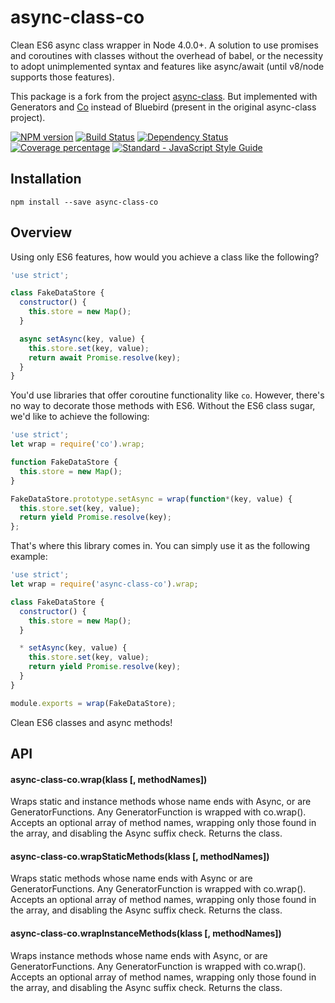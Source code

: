 # async-class-co

Clean ES6 async class wrapper in Node 4.0.0+. A solution to use promises and coroutines with classes without the overhead of babel, or the necessity to adopt unimplemented syntax and features like async/await (until v8/node supports those features).

This package is a fork from the project [async-class](https://github.com/danielstjules/async-class). But implemented with Generators and [Co](https://github.com/tj/co) instead of Bluebird (present in the original async-class project).

[![NPM version][npm-image]][npm-url] 
[![Build Status][travis-image]][travis-url] 
[![Dependency Status][daviddm-image]][daviddm-url] 
[![Coverage percentage][coveralls-image]][coveralls-url]
[![Standard - JavaScript Style Guide][standard-image]][standard-url]

## Installation

```
npm install --save async-class-co
```

## Overview

Using only ES6 features, how would you achieve a class like the following?

``` javascript
'use strict';

class FakeDataStore {
  constructor() {
    this.store = new Map();
  }

  async setAsync(key, value) {
    this.store.set(key, value);
    return await Promise.resolve(key);
  }
}
```

You'd use libraries that offer coroutine functionality like `co`.
However, there's no way to decorate those methods with ES6. Without the ES6
class sugar, we'd like to achieve the following:

``` javascript
'use strict';
let wrap = require('co').wrap;

function FakeDataStore {
  this.store = new Map();
}

FakeDataStore.prototype.setAsync = wrap(function*(key, value) {
  this.store.set(key, value);
  return yield Promise.resolve(key);
};
```

That's where this library comes in. You can simply use it as the following example:

``` javascript
'use strict';
let wrap = require('async-class-co').wrap;

class FakeDataStore {
  constructor() {
    this.store = new Map();
  }

  * setAsync(key, value) {
    this.store.set(key, value);
    return yield Promise.resolve(key);
  }
}

module.exports = wrap(FakeDataStore);
```

Clean ES6 classes and async methods!

## API

#### async-class-co.wrap(klass [, methodNames])

Wraps static and instance methods whose name ends with Async, or are
GeneratorFunctions. Any GeneratorFunction is wrapped with
co.wrap(). Accepts an optional array of method names, wrapping only those 
found in the array, and disabling the Async suffix check. Returns the class.

#### async-class-co.wrapStaticMethods(klass [, methodNames])

Wraps static methods whose name ends with Async or are GeneratorFunctions.
Any GeneratorFunction is wrapped with co.wrap(). Accepts an optional array 
of method names, wrapping only those found in the array, and disabling the
Async suffix check. Returns the class.

#### async-class-co.wrapInstanceMethods(klass [, methodNames])

Wraps instance methods whose name ends with Async, or are GeneratorFunctions.
Any GeneratorFunction is wrapped with co.wrap(). Accepts an optional array of
method names, wrapping only those found in the array, and disabling the Async
suffix check. Returns the class.

[npm-image]: https://badge.fury.io/js/async-class-co.svg
[npm-url]: https://www.npmjs.com/package/async-class-co
[travis-image]: https://travis-ci.org/viniciusps2/async-class-co.svg?branch=master
[travis-url]: https://travis-ci.org/viniciusps2/async-class-co
[daviddm-image]: https://david-dm.org/viniciusps2/async-class-co.svg?theme=shields.io
[daviddm-url]: https://david-dm.org/viniciusps2/async-class-co
[coveralls-image]: https://coveralls.io/repos/viniciusps2/async-class-co/badge.svg
[coveralls-url]: https://coveralls.io/r/viniciusps2/async-class-co
[standard-image]: https://cdn.rawgit.com/feross/standard/master/badge.svg
[standard-url]: https://github.com/feross/standard